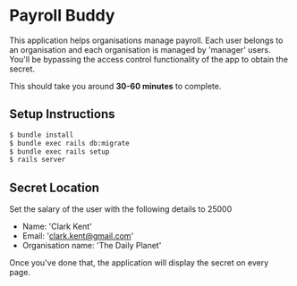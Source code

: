 # Payroll Buddy

This application helps organisations manage payroll. Each user belongs to an
organisation and each organisation is managed by 'manager' users. You'll be
bypassing the access control functionality of the app to obtain the secret.

This should take you around **30-60 minutes** to complete.

## Setup Instructions

~~~bash
$ bundle install
$ bundle exec rails db:migrate
$ bundle exec rails setup
$ rails server
~~~

## Secret Location

Set the salary of the user with the following details to 25000

* Name: 'Clark Kent'
* Email: 'clark.kent@gmail.com'
* Organisation name: 'The Daily Planet'

Once you've done that, the application will display the secret on every page.
